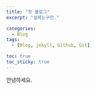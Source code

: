 ```yaml
---
title: "첫 블로그"
excerpt: "설레는구만."

categories:
  - Blog
tags:
  - [Blog, jekyll, Github, Git]

toc: true
toc_sticky: true
---
```


안녕하세요.
